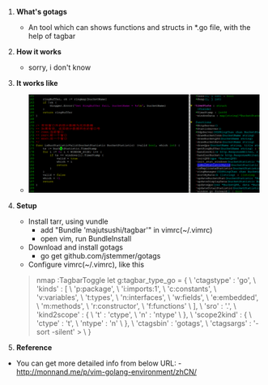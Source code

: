 1. **What's gotags**
    - An tool which can shows functions and structs in *.go file, with the help of tagbar

2. **How it works**
    - sorry, i don't know

3. **It works like**
    - ![Gotags in vim](https://github.com/tracymacding/tools/blob/master/pic/gotags.jpg)

4. **Setup**
    - Install tarr, using vundle
        - add "Bundle 'majutsushi/tagbar'" in vimrc(~/.vimrc)
        - open vim, run BundleInstall
    - Download and install gotags
        - go get github.com/jstemmer/gotags
    - Configure vimrc(~/.vimrc), like this  
    > nmap <F8> :TagbarToggle<CR>  let g:tagbar_type_go = { 
    > \ 'ctagstype' : 'go',
    > \ 'kinds'     : [ 
    >     \ 'p:package',
    >     \ 'i:imports:1',
    >     \ 'c:constants',
    >     \ 'v:variables',
    >    \ 't:types',
    >    \ 'n:interfaces',
    >    \ 'w:fields',
    >    \ 'e:embedded',
    >    \ 'm:methods',
    >    \ 'r:constructor',
    >    \ 'f:functions'
    > \ ],
    > \ 'sro' : '.',
    > \ 'kind2scope' : {
    >     \ 't' : 'ctype',
    >     \ 'n' : 'ntype'
    > \ },
    > \ 'scope2kind' : {
    >     \ 'ctype' : 't',
    >     \ 'ntype' : 'n'
    > \ },
    > \ 'ctagsbin'  : 'gotags',
    > \ 'ctagsargs' : '-sort -silent'  > \ }

5. **Reference**
  - You can get more detailed info from below URL:
        - http://monnand.me/p/vim-golang-environment/zhCN/
